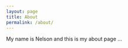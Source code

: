 ```yaml
---
layout: page
title: About
permalink: /about/
---
```


My name is Nelson and this is my about page ...
